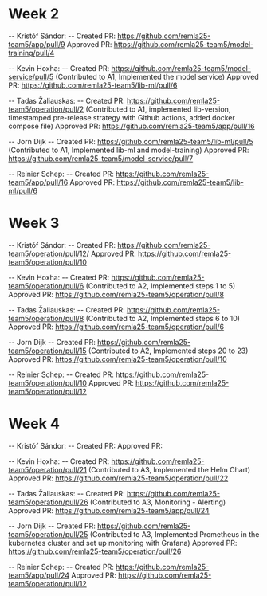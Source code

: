 # Week 2

-- Kristóf Sándor: --
Created PR: https://github.com/remla25-team5/app/pull/9
Approved PR: https://github.com/remla25-team5/model-training/pull/4

-- Kevin Hoxha: --
Created PR: https://github.com/remla25-team5/model-service/pull/5  (Contributed to A1, Implemented the model service)
Approved PR: https://github.com/remla25-team5/lib-ml/pull/6

-- Tadas Žaliauskas: --
Created PR: https://github.com/remla25-team5/operation/pull/2 (Contributed to A1, implemented lib-version, timestamped pre-release strategy with Github actions, added docker compose file)
Approved PR: https://github.com/remla25-team5/app/pull/16

-- Jorn Dijk --
Created PR: https://github.com/remla25-team5/lib-ml/pull/5 (Contributed to A1, Implemented lib-ml and model-training)
Approved PR: https://github.com/remla25-team5/model-service/pull/7

-- Reinier Schep: --
Created PR: https://github.com/remla25-team5/app/pull/16
Approved PR: https://github.com/remla25-team5/lib-ml/pull/6

# Week 3

-- Kristóf Sándor: --
Created PR: https://github.com/remla25-team5/operation/pull/12/
Approved PR: https://github.com/remla25-team5/operation/pull/10

-- Kevin Hoxha: --
Created PR: https://github.com/remla25-team5/operation/pull/6 (Contributed to A2, Implemented steps 1 to 5)
Approved PR: https://github.com/remla25-team5/operation/pull/8

-- Tadas Žaliauskas: --
Created PR: https://github.com/remla25-team5/operation/pull/8 (Contributed to A2, Implemented steps 6 to 10)
Approved PR: https://github.com/remla25-team5/operation/pull/6

-- Jorn Dijk --
Created PR: https://github.com/remla25-team5/operation/pull/15 (Contributed to A2, Implemented steps 20 to 23)
Approved PR: https://github.com/remla25-team5/operation/pull/10 

-- Reinier Schep: --
Created PR: https://github.com/remla25-team5/operation/pull/10
Approved PR: https://github.com/remla25-team5/operation/pull/12 

# Week 4

-- Kristóf Sándor: --
Created PR: 
Approved PR: 

-- Kevin Hoxha: --
Created PR: https://github.com/remla25-team5/operation/pull/21 (Contributed to A3, Implemented the Helm Chart)
Approved PR: https://github.com/remla25-team5/operation/pull/22

-- Tadas Žaliauskas: --
Created PR: https://github.com/remla25-team5/operation/pull/26 (Contributed to A3, Monitoring - Alerting)
Approved PR: https://github.com/remla25-team5/app/pull/24

-- Jorn Dijk --
Created PR: https://github.com/remla25-team5/operation/pull/25 (Contributed to A3, Implemented Prometheus in the kubernetes cluster and set up monitoring with Grafana)
Approved PR: https://github.com/remla25-team5/operation/pull/26

-- Reinier Schep: --
Created PR: https://github.com/remla25-team5/app/pull/24
Approved PR: https://github.com/remla25-team5/operation/pull/12 
